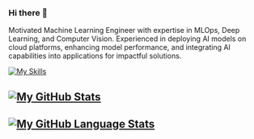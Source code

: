 ### Hi there 👋

Motivated Machine Learning Engineer with expertise in MLOps, Deep Learning, and Computer Vision. Experienced in deploying AI models on cloud platforms, enhancing model performance, and integrating AI capabilities into applications for impactful solutions.

[![My Skills](https://skillicons.dev/icons?i=aws,py,pytorch,tensorflow,r,gcp,github,vscode,docker,kubernetes,mongodb,postman,js,ts,vite,nodejs,react,vercel,matlab,discord)](https://skillicons.dev)
## [![My GitHub Stats](https://github-readme-stats.vercel.app/api/?username=pavankumarhm&count_private=true&theme=tokyonight&showicons=true)]()
## [![My GitHub Language Stats](https://github-readme-stats.vercel.app/api/top-langs/?username=pavankumarhm&langs_count=5&theme=tokyonight)]()
<!--
**pavankumarhm/pavankumarhm** is a ✨ _special_ ✨ repository because its `README.md` (this file) appears on your GitHub profile.

Here are some ideas to get you started:

- 🔭 I’m currently working on ...
- 🌱 I’m currently learning ...
- 👯 I’m looking to collaborate on ...
- 🤔 I’m looking for help with ...
- 💬 Ask me about ...
- 📫 How to reach me: ...
- 😄 Pronouns: ...
- ⚡ Fun fact: ...
-->
